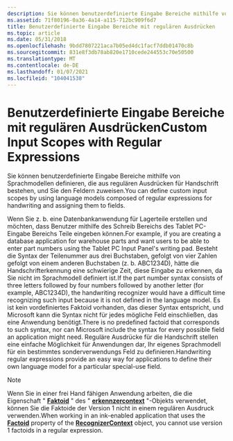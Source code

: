 ```yaml
---
description: Sie können benutzerdefinierte Eingabe Bereiche mithilfe von Sprachmodellen definieren, die aus regulären Ausdrücken für Handschrift bestehen, und Sie den Feldern zuweisen. Wenn Sie z. b. eine Datenbankanwendung für Lagerteile erstellen und möchten, dass Benutzer mithilfe des Schreib Bereichs des Tablet PC-Eingabe Bereichs Teile eingeben können. Besteht die Syntax der Teilenummer aus drei Buchstaben, gefolgt von vier Zahlen gefolgt von einem anderen Buchstaben (z. b. ABC1234D), hätte die Handschrifterkennung eine schwierige Zeit, diese Eingabe zu erkennen, da Sie nicht im Sprachmodell definiert ist. Es ist kein vordefiniertes Faktoid vorhanden, das dieser Syntax entspricht, und Microsoft kann die Syntax nicht für jedes mögliche Feld einschließen, das eine Anwendung benötigt. Reguläre Ausdrücke für die Handschrift stellen eine einfache Möglichkeit für Anwendungen dar, Ihr eigenes Sprachmodell für ein bestimmtes sonderverwendungs Feld zu definieren. Beachten Sie, dass Sie bei der Arbeit in einer frei Hand fähigen Anwendung, die die Eigenschaft "Faktoid" des erkenzercontext-Objekts verwendet, nicht die Version 1-Faktoide in einem regulären Ausdruck verwenden können.
ms.assetid: 71f80196-0a36-4a14-a115-712bc909f6d7
title: Benutzerdefinierte Eingabe Bereiche mit regulären Ausdrücken
ms.topic: article
ms.date: 05/31/2018
ms.openlocfilehash: 9bdd7807221aca7b05ed4dc1facf7ddb01470c8b
ms.sourcegitcommit: 831e8f3db78ab820e1710cede244553c70e50500
ms.translationtype: MT
ms.contentlocale: de-DE
ms.lasthandoff: 01/07/2021
ms.locfileid: "104041538"
---
```

# <a name="custom-input-scopes-with-regular-expressions"></a><span data-ttu-id="f6c88-106">Benutzerdefinierte Eingabe Bereiche mit regulären Ausdrücken</span><span class="sxs-lookup"><span data-stu-id="f6c88-106">Custom Input Scopes with Regular Expressions</span></span>

<span data-ttu-id="f6c88-107">Sie können benutzerdefinierte Eingabe Bereiche mithilfe von Sprachmodellen definieren, die aus regulären Ausdrücken für Handschrift bestehen, und Sie den Feldern zuweisen.</span><span class="sxs-lookup"><span data-stu-id="f6c88-107">You can define custom input scopes by using language models composed of regular expressions for handwriting and assigning them to fields.</span></span>

<span data-ttu-id="f6c88-108">Wenn Sie z. b. eine Datenbankanwendung für Lagerteile erstellen und möchten, dass Benutzer mithilfe des Schreib Bereichs des Tablet PC-Eingabe Bereichs Teile eingeben können.</span><span class="sxs-lookup"><span data-stu-id="f6c88-108">For example, if you are creating a database application for warehouse parts and want users to be able to enter part numbers using the Tablet PC Input Panel's writing pad.</span></span> <span data-ttu-id="f6c88-109">Besteht die Syntax der Teilenummer aus drei Buchstaben, gefolgt von vier Zahlen gefolgt von einem anderen Buchstaben (z. b. ABC1234D), hätte die Handschrifterkennung eine schwierige Zeit, diese Eingabe zu erkennen, da Sie nicht im Sprachmodell definiert ist.</span><span class="sxs-lookup"><span data-stu-id="f6c88-109">If the part number syntax consists of three letters followed by four numbers followed by another letter (for example, ABC1234D), the handwriting recognizer would have a difficult time recognizing such input because it is not defined in the language model.</span></span> <span data-ttu-id="f6c88-110">Es ist kein vordefiniertes Faktoid vorhanden, das dieser Syntax entspricht, und Microsoft kann die Syntax nicht für jedes mögliche Feld einschließen, das eine Anwendung benötigt.</span><span class="sxs-lookup"><span data-stu-id="f6c88-110">There is no predefined factoid that corresponds to such syntax, nor can Microsoft include the syntax for every possible field an application might need.</span></span> <span data-ttu-id="f6c88-111">Reguläre Ausdrücke für die Handschrift stellen eine einfache Möglichkeit für Anwendungen dar, Ihr eigenes Sprachmodell für ein bestimmtes sonderverwendungs Feld zu definieren.</span><span class="sxs-lookup"><span data-stu-id="f6c88-111">Handwriting regular expressions provide an easy way for applications to define their own language model for a particular special-use field.</span></span>

> [!Note]  
> <span data-ttu-id="f6c88-112">Wenn Sie in einer frei Hand fähigen Anwendung arbeiten, die die Eigenschaft " [**Faktoid**](/windows/desktop/api/msinkaut/nf-msinkaut-iinkrecognizercontext-get_factoid) " des " [**erkennzercontext**](inkrecognizercontext-class.md) "-Objekts verwendet, können Sie die Faktoide der Version 1 nicht in einem regulären Ausdruck verwenden.</span><span class="sxs-lookup"><span data-stu-id="f6c88-112">When working in an ink-enabled application that uses the [**Factoid**](/windows/desktop/api/msinkaut/nf-msinkaut-iinkrecognizercontext-get_factoid) property of the [**RecognizerContext**](inkrecognizercontext-class.md) object, you cannot use version 1 factoids in a regular expression.</span></span>

 

 

 



